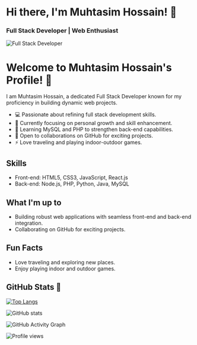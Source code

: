 # Hi there, I'm Muhtasim Hossain! 👋
### Full Stack Developer | Web Enthusiast

![Full Stack Developer](https://media.licdn.com/dms/image/D5616AQE98sQeV5hFlQ/profile-displaybackgroundimage-shrink_350_1400/0/1696331871313?e=1701907200&v=beta&t=WDS40B_HRrb-aYdpCCDuFGuJMwOb-71F8182dhUwGgI)

# Welcome to Muhtasim Hossain's Profile! 👋

I am Muhtasim Hossain, a dedicated Full Stack Developer known for my proficiency in building dynamic web projects.

- 💻 Passionate about refining full stack development skills.
- 🔭 Currently focusing on personal growth and skill enhancement.
- 🌱 Learning MySQL and PHP to strengthen back-end capabilities.
- 👯 Open to collaborations on GitHub for exciting projects.
- ⚡ Love traveling and playing indoor-outdoor games.

## Skills
- Front-end: HTML5, CSS3, JavaScript, React.js
- Back-end: Node.js, PHP, Python, Java, MySQL

## What I'm up to
- Building robust web applications with seamless front-end and back-end integration.
- Collaborating on GitHub for exciting projects.

## Fun Facts
- Love traveling and exploring new places.
- Enjoy playing indoor and outdoor games.

## GitHub Stats 🚀
[![Top Langs](https://github-readme-stats.vercel.app/api/top-langs/?username=muhtasiim&layout=compact&theme=radical)](https://github.com/anuraghazra/github-readme-stats)

![GitHub stats](https://github-readme-stats.vercel.app/api?username=muhtasiim&show_icons=true&theme=radical)

![GitHub Activity Graph](https://activity-graph.herokuapp.com/graph?username=muhtasiim&bg_color=000000&color=4fff67&line=4fff67&point=ffffff&hide_border=true&area=true)

![Profile views](https://gpvc.arturio.dev/muhtasiim)
